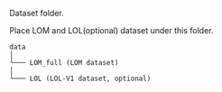 Dataset folder.

Place LOM and LOL(optional) dataset under this folder.

```
data
│      
└─── LOM_full (LOM dataset)
│      
└─── LOL (LOL-V1 dataset, optional)
```
